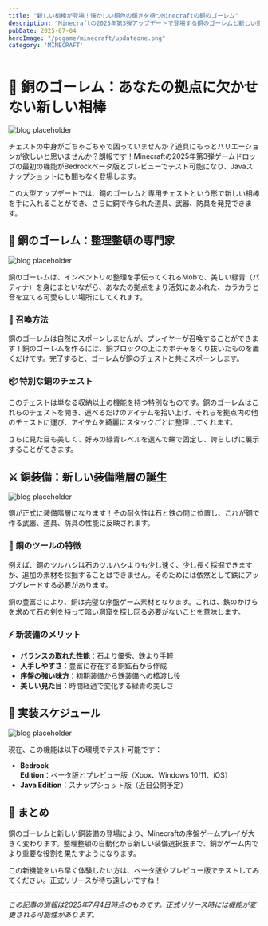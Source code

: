 ```yaml
---
title: "新しい相棒が登場！懐かしい銅色の輝きを持つMinecraftの銅のゴーレム"
description: "Minecraftの2025年第3弾アップデートで登場する銅のゴーレムと新しい銅装備について詳しく解説。整理整頓の頼もしい助手から新たな装備階層まで、銅の新たな活用法をご紹介します。"
pubDate: 2025-07-04
heroImage: "/pcgame/minecraft/updateone.png"
category: 'MINECRAFT'
---
```


# 🤖 銅のゴーレム：あなたの拠点に欠かせない新しい相棒

![blog placeholder](/pcgame/minecraft/updatetwo.png)

チェストの中身がごちゃごちゃで困っていませんか？道具にもっとバリエーションが欲しいと思いませんか？朗報です！Minecraftの2025年第3弾ゲームドロップの最初の機能がBedrockベータ版とプレビューでテスト可能になり、Javaスナップショットにも間もなく登場します。

この大型アップデートでは、銅のゴーレムと専用チェストという形で新しい相棒を手に入れることができ、さらに銅で作られた道具、武器、防具を発見できます。

## 💎 銅のゴーレム：整理整頓の専門家

![blog placeholder](/pcgame/minecraft/updateone.png)

銅のゴーレムは、インベントリの整理を手伝ってくれるMobで、美しい緑青（パティナ）を身にまといながら、あなたの拠点をより活気にあふれた、カラカラと音を立てる可愛らしい場所にしてくれます。

### 🎃 召喚方法

銅のゴーレムは自然にスポーンしませんが、プレイヤーが召喚することができます！銅のゴーレムを作るには、銅ブロックの上にカボチャをくり抜いたものを置くだけです。完了すると、ゴーレムが銅のチェストと共にスポーンします。

### 📦 特別な銅のチェスト

このチェストは単なる収納以上の機能を持つ特別なものです。銅のゴーレムはこれらのチェストを開き、運べるだけのアイテムを拾い上げ、それらを拠点内の他のチェストに運び、アイテムを綺麗にスタックごとに整理してくれます。

さらに見た目も美しく、好みの緑青レベルを選んで蝋で固定し、誇らしげに展示することができます。

## ⚔️ 銅装備：新しい装備階層の誕生

![blog placeholder](/pcgame/minecraft/updatethree.png)

銅が正式に装備階層になります！その耐久性は石と鉄の間に位置し、これが銅で作る武器、道具、防具の性能に反映されます。

### 🔨 銅のツールの特徴

例えば、銅のツルハシは石のツルハシよりも少し速く、少し長く採掘できますが、追加の素材を採掘することはできません。そのためには依然として鉄にアップグレードする必要があります。

銅の豊富さにより、銅は完璧な序盤ゲーム素材となります。これは、鉄のかけらを求めて石の剣を持って暗い洞窟を探し回る必要がないことを意味します。

### ⚡ 新装備のメリット

- **バランスの取れた性能**：石より優秀、鉄より手軽
- **入手しやすさ**：豊富に存在する銅鉱石から作成
- **序盤の強い味方**：初期装備から鉄装備への橋渡し役
- **美しい見た目**：時間経過で変化する緑青の美しさ

## 🌟 実装スケジュール

![blog placeholder](/pcgame/minecraft/updatefor.png)

現在、この機能は以下の環境でテスト可能です：

- **Bedrock Edition**：ベータ版とプレビュー版（Xbox、Windows 10/11、iOS）
- **Java Edition**：スナップショット版（近日公開予定）

## 🎯 まとめ

銅のゴーレムと新しい銅装備の登場により、Minecraftの序盤ゲームプレイが大きく変わります。整理整頓の自動化から新しい装備選択肢まで、銅がゲーム内でより重要な役割を果たすようになります。

この新機能をいち早く体験したい方は、ベータ版やプレビュー版でテストしてみてください。正式リリースが待ち遠しいですね！

---

*この記事の情報は2025年7月4日時点のものです。正式リリース時には機能が変更される可能性があります。*